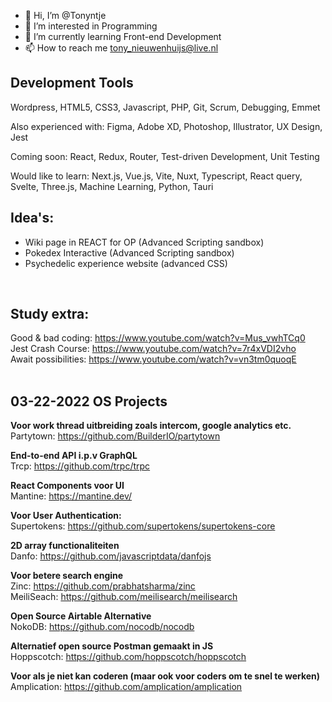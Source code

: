 - 👋 Hi, I’m @Tonyntje
- 👀 I’m interested in Programming
- 🌱 I’m currently learning Front-end Development
- 📫 How to reach me tony_nieuwenhuijs@live.nl

## Development Tools
Wordpress, HTML5, CSS3, Javascript, PHP, Git, Scrum, Debugging, Emmet

Also experienced with:
Figma, Adobe XD, Photoshop, Illustrator, UX Design, Jest

Coming soon:
React, Redux, Router, Test-driven Development, Unit Testing

Would like to learn:
Next.js, Vue.js, Vite, Nuxt, Typescript, React query, Svelte, Three.js, Machine Learning, Python, Tauri

## Idea's:
- Wiki page in REACT for OP (Advanced Scripting sandbox)<br>
- Pokedex Interactive (Advanced Scripting sandbox)<br>
- Psychedelic experience website (advanced CSS)<br>
<br>

## Study extra:
Good & bad coding: https://www.youtube.com/watch?v=Mus_vwhTCq0<br>
Jest Crash Course: https://www.youtube.com/watch?v=7r4xVDI2vho<br>
Await possibilities: https://www.youtube.com/watch?v=vn3tm0quoqE<br>
<br>
## 03-22-2022 OS Projects 
**Voor work thread uitbreiding zoals intercom, google analytics etc.**<br>
Partytown: https://github.com/BuilderIO/partytown<br>

**End-to-end API i.p.v GraphQL**<br>
Trcp: https://github.com/trpc/trpc<br>

**React Components voor UI**<br>
Mantine: https://mantine.dev/<br>

**Voor User Authentication:**<br>
Supertokens: https://github.com/supertokens/supertokens-core<br>


**2D array functionaliteiten**<br>
Danfo: https://github.com/javascriptdata/danfojs<br>

**Voor betere search engine**<br>
Zinc: https://github.com/prabhatsharma/zinc<br>
MeiliSeach: https://github.com/meilisearch/meilisearch<br>

**Open Source Airtable Alternative**<br>
NokoDB: https://github.com/nocodb/nocodb<br>

**Alternatief open source Postman gemaakt in JS**<br>
Hoppscotch: https://github.com/hoppscotch/hoppscotch<br>

**Voor als je niet kan coderen (maar ook voor coders om te snel te werken)**<br>
Amplication: https://github.com/amplication/amplication<br>
